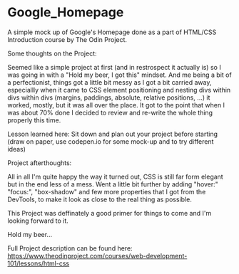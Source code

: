 # Google_Homepage

A simple mock up of Google's Homepage done as a part of HTML/CSS Introduction course by The Odin Project.

Some thoughts on the Project: 

Seemed like a simple project at first (and in restrospect it actually is) so I was going in with a "Hold my beer, I got this" mindset. And me being a bit of a perfectionist, things got a little bit messy as I got a bit carried away, especiallly when it came to CSS element positioning and nesting divs within divs within divs (margins, paddings, absolute, relative positions, ...) it worked, mostly, but it was all over the place. It got to the point that when I was about 70% done I decided to review and re-write the whole thing properly this time.

Lesson learned here: Sit down and plan out your project before starting (draw on paper, use codepen.io for some mock-up and to try different ideas)

Project afterthoughts: 

All in all I'm quite happy the way it turned out, CSS is still far form elegant but in the end less of a mess. Went a little bit further by adding "hover:" "focus:", "box-shadow" and few more properties that I got from the DevTools, to make it look as close to the real thing as possible.

This Project was deffinately a good primer for things to come and I'm looking forward to it.

Hold my beer...

Full Project description can be found here: https://www.theodinproject.com/courses/web-development-101/lessons/html-css

